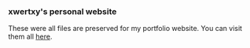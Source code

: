 ### xwertxy's personal website
These were all files are preserved for my portfolio website. You can visit them all [here](https://xwertxy.kro.kr).